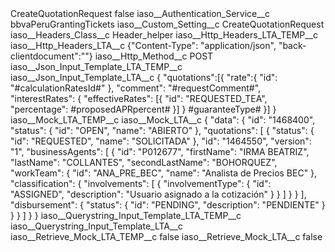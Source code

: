 <?xml version="1.0" encoding="UTF-8"?>
<CustomMetadata xmlns="http://soap.sforce.com/2006/04/metadata" xmlns:xsi="http://www.w3.org/2001/XMLSchema-instance" xmlns:xsd="http://www.w3.org/2001/XMLSchema">
    <label>CreateQuotationRequest</label>
    <protected>false</protected>
    <values>
        <field>iaso__Authentication_Service__c</field>
        <value xsi:type="xsd:string">bbvaPeruGrantingTickets</value>
    </values>
    <values>
        <field>iaso__Custom_Setting__c</field>
        <value xsi:type="xsd:string">CreateQuotationRequest</value>
    </values>
    <values>
        <field>iaso__Headers_Class__c</field>
        <value xsi:type="xsd:string">Header_helper</value>
    </values>
    <values>
        <field>iaso__Http_Headers_LTA_TEMP__c</field>
        <value xsi:nil="true"/>
    </values>
    <values>
        <field>iaso__Http_Headers_LTA__c</field>
        <value xsi:type="xsd:string">{&quot;Content-Type&quot;: &quot;application/json&quot;, &quot;back-clientdocument&quot;:&quot;&quot;}</value>
    </values>
    <values>
        <field>iaso__Http_Method__c</field>
        <value xsi:type="xsd:string">POST</value>
    </values>
    <values>
        <field>iaso__Json_Input_Template_LTA_TEMP__c</field>
        <value xsi:nil="true"/>
    </values>
    <values>
        <field>iaso__Json_Input_Template_LTA__c</field>
        <value xsi:type="xsd:string">{
  &quot;quotations&quot;:[{  
		&quot;rate&quot;:{
			&quot;id&quot;: &quot;#calculationRatesId#&quot;
		},
		&quot;comment&quot;: &quot;#requestComment#&quot;,
		&quot;interestRates&quot;: {
			&quot;effectiveRates&quot;: [{
				&quot;id&quot;: &quot;REQUESTED_TEA&quot;,
				&quot;percentage&quot;: #proposedAPRpercent#
			}]
		}
		#guaranteeType#
    }]  
}</value>
    </values>
    <values>
        <field>iaso__Mock_LTA_TEMP__c</field>
        <value xsi:nil="true"/>
    </values>
    <values>
        <field>iaso__Mock_LTA__c</field>
        <value xsi:type="xsd:string">{
    &quot;data&quot;: {
        &quot;id&quot;: &quot;1468400&quot;,
        &quot;status&quot;: {
            &quot;id&quot;: &quot;OPEN&quot;,
            &quot;name&quot;: &quot;ABIERTO&quot;
        },
        &quot;quotations&quot;: [
            {
                &quot;status&quot;: {
                    &quot;id&quot;: &quot;REQUESTED&quot;,
                    &quot;name&quot;: &quot;SOLICITADA&quot;
                },
                &quot;id&quot;: &quot;1464550&quot;,
                &quot;version&quot;: &quot;1&quot;,
                &quot;businessAgents&quot;: [
                    {
                        &quot;id&quot;: &quot;P012677&quot;,
                        &quot;firstName&quot;: &quot;IRMA BEATRIZ&quot;,
                        &quot;lastName&quot;: &quot;COLLANTES&quot;,
                        &quot;secondLastName&quot;: &quot;BOHORQUEZ&quot;,
                        &quot;workTeam&quot;: {
                            &quot;id&quot;: &quot;ANA_PRE_BEC&quot;,
                            &quot;name&quot;: &quot;Analista de Precios BEC&quot;
                        },
                        &quot;classification&quot;: {
                            &quot;involvements&quot;: [
                                {
                                    &quot;involvementType&quot;: {
                                        &quot;id&quot;: &quot;ASSIGNED&quot;,
                                        &quot;description&quot;: &quot;Usuario asignado a la cotización&quot;
                                    }
                                }
                            ]
                        }
                    }
                ],
                &quot;disbursement&quot;: {
                    &quot;status&quot;: {
                        &quot;id&quot;: &quot;PENDING&quot;,
                        &quot;description&quot;: &quot;PENDIENTE&quot;
                    }
                }
            }
        ]
    }
}</value>
    </values>
    <values>
        <field>iaso__Querystring_Input_Template_LTA_TEMP__c</field>
        <value xsi:nil="true"/>
    </values>
    <values>
        <field>iaso__Querystring_Input_Template_LTA__c</field>
        <value xsi:nil="true"/>
    </values>
    <values>
        <field>iaso__Retrieve_Mock_LTA_TEMP__c</field>
        <value xsi:type="xsd:boolean">false</value>
    </values>
    <values>
        <field>iaso__Retrieve_Mock_LTA__c</field>
        <value xsi:type="xsd:boolean">false</value>
    </values>
</CustomMetadata>

